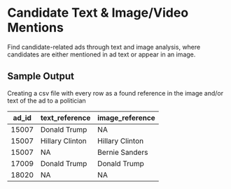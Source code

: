 # Candidate Text & Image/Video Mentions
Find candidate-related ads through text and image analysis, where candidates are either mentioned in ad text or appear in an image.

## Sample Output
Creating a csv file with every row as a found reference in the image and/or text of the ad to a politician

ad_id | text_reference | image_reference
--- | --- | ---
15007 | Donald Trump | NA
15007 | Hillary Clinton | Hillary Clinton
15007 | NA | Bernie Sanders
17009 | Donald Trump | Donald Trump
18020 | NA | NA
